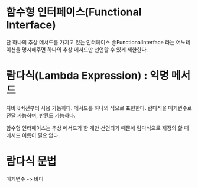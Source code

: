 # 함수형 인터페이스(Functional Interface)
단 하나의 추상 메서드를 가지고 있는 인터페이스
@FunctionalInterface 라는 어노테이션을 명시해주면 하나의 추상 메서드만 선언할 수 있게 제한한다.

# 람다식(Lambda Expression) : 익명 메서드
자바 8버전부터 사용 가능하다.
메서드를 하나의 식으로 표현한다.
람다식을 매개변수로 전달 가능하며, 반환도 가능하다.

함수형 인터페이스는 추상 메서드가 한 개만 선언되기 때문에 람다식으로 재정의 할 때
메서드 이름이 필요 없다.

# 람다식 문법
 매개변수 -> 바디


